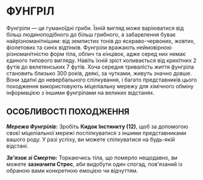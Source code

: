 ﻿# ФУНГРІЛ

Фунгріли — це гуманоїдні гриби.  Їхній вигляд може варіюватися від більш людиноподібного до більш грибного, а забарвлення буває найрізноманітнішим: від землистих тонів до яскраво-червоних, жовтих, фіолетових та синіх відтінків.  Фунгріли вражають неймовірною різноманітністю форм тіла, облич та кінцівок, адже серед них немає єдиного типового вигляду.  Навіть їхній зріст коливається від крихітних 2 футів до велетенських 7 футів.  Хоча середня тривалість життя фунгріла становить близько 300 років, деякі, за чутками, живуть значно довше.  Вони здатні до невербального спілкування, і багато представників цього походження використовують міцеліальну мережу для хімічного обміну інформацією з іншими фунгрілами на великих відстанях. 

## ОСОБЛИВОСТІ ПОХОДЖЕННЯ

***Мережа Фунгрілів:*** Зробіть **Кидок Інстинкту (12)**, щоб за допомогою своєї міцеліальної мережі поспілкуватися з іншими представниками вашого роду. У разі успіху, ви можете спілкуватися на будь-якій відстані. 

***Зв'язок зі Смертю:*** Торкаючись тіла, що померло нещодавно, ви можете **зазначити Стрес**, аби видобути один спогад, пов'язаний із обраною вами конкретною емоцією чи відчуттям.